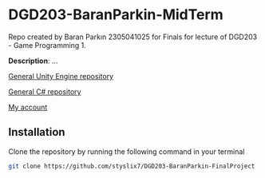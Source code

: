 # DGD203-BaranParkin-MidTerm

Repo created by Baran Parkın 2305041025 for Finals for lecture of DGD203 - Game Programming 1.

**Description**: ...

[General Unity Engine repository](https://github.com/styslix7/Unity-Repo)

[General C# repository](https://github.com/styslix7/CSharp-Repo)

[My account](https://github.com/styslix7)

## Installation

Clone the repository by running the following command in your terminal
```bash
git clone https://github.com/styslix7/DGD203-BaranParkin-FinalProject
